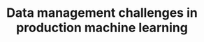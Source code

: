 ---
title: 'Data management challenges in production machine learning' 
acronym: DMP
type: GL - Tier 1
webpage: https://storage.googleapis.com/pub-tools-public-publication-data/pdf/45a9dcf23dbdfa24dbced358f825636c58518afa.pdf
---